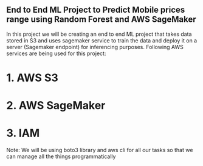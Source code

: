 ## End to End ML Project to Predict Mobile prices range using Random Forest and AWS SageMaker

In this project we will be creating an end to end ML project that takes data stored in S3 and uses sagemaker service to train the data and deploy it on a server (Sagemaker endpoint) for inferencing purposes. Following AWS services are being used for this project:

# 1. AWS S3
# 2. AWS SageMaker
# 3. IAM 

Note: We will be using boto3 library and aws cli for all our tasks so that we can manage all the things programmatically 




